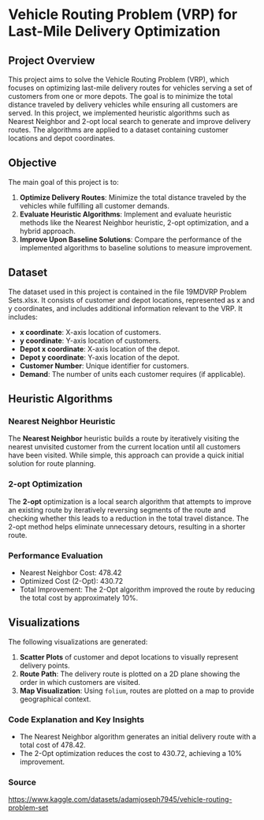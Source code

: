 # Vehicle Routing Problem (VRP) for Last-Mile Delivery Optimization

## Project Overview

This project aims to solve the Vehicle Routing Problem (VRP), which focuses on optimizing last-mile delivery routes for vehicles serving a set of customers from one or more depots. The goal is to minimize the total distance traveled by delivery vehicles while ensuring all customers are served. In this project, we implemented heuristic algorithms such as Nearest Neighbor and 2-opt local search to generate and improve delivery routes. The algorithms are applied to a dataset containing customer locations and depot coordinates.

## Objective

The main goal of this project is to:

1. **Optimize Delivery Routes**: Minimize the total distance traveled by the vehicles while fulfilling all customer demands.
2. **Evaluate Heuristic Algorithms**: Implement and evaluate heuristic methods like the Nearest Neighbor heuristic, 2-opt optimization, and a hybrid approach.
3. **Improve Upon Baseline Solutions**: Compare the performance of the implemented algorithms to baseline solutions to measure improvement.

## Dataset
The dataset used in this project is contained in the file 19MDVRP Problem Sets.xlsx. It consists of customer and depot locations, represented as x and y coordinates, and includes additional information relevant to the VRP. It includes:

- **x coordinate**: X-axis location of customers.
- **y coordinate**: Y-axis location of customers.
- **Depot x coordinate**: X-axis location of the depot.
- **Depot y coordinate**: Y-axis location of the depot.
- **Customer Number**: Unique identifier for customers.
- **Demand**: The number of units each customer requires (if applicable).

## Heuristic Algorithms

### Nearest Neighbor Heuristic

The **Nearest Neighbor** heuristic builds a route by iteratively visiting the nearest unvisited customer from the current location until all customers have been visited. While simple, this approach can provide a quick initial solution for route planning.

### 2-opt Optimization

The **2-opt** optimization is a local search algorithm that attempts to improve an existing route by iteratively reversing segments of the route and checking whether this leads to a reduction in the total travel distance. The 2-opt method helps eliminate unnecessary detours, resulting in a shorter route.

### Performance Evaluation

- Nearest Neighbor Cost: 478.42
- Optimized Cost (2-Opt): 430.72
- Total Improvement: The 2-Opt algorithm improved the route by reducing the total cost by approximately 10%.

## Visualizations

The following visualizations are generated:

1. **Scatter Plots** of customer and depot locations to visually represent delivery points.
2. **Route Path**: The delivery route is plotted on a 2D plane showing the order in which customers are visited.
3. **Map Visualization**: Using `folium`, routes are plotted on a map to provide geographical context.

### Code Explanation and Key Insights

- The Nearest Neighbor algorithm generates an initial delivery route with a total cost of 478.42.
- The 2-Opt optimization reduces the cost to 430.72, achieving a 10% improvement.

### Source

https://www.kaggle.com/datasets/adamjoseph7945/vehicle-routing-problem-set

